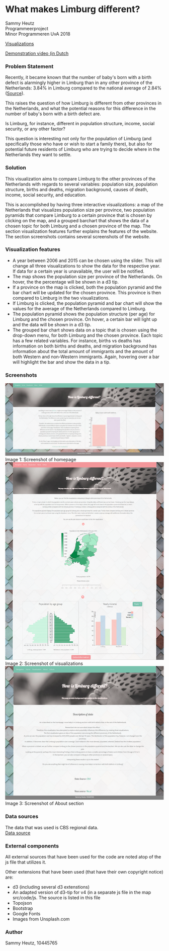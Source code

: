 # What makes Limburg different?

Sammy Heutz  
Programmeerproject  
Minor Programmeren UvA 2018  

[Visualizations](https://SammyH1994.github.io/project)

[Demonstration video (in Dutch](https://youtu.be/EGjwFnKRQTs)

### Problem Statement
Recently, it became known that the number of baby's born with a birth defect is alarmingly higher in Limburg than in any other province of the Netherlands: 3.84% in Limburg compared to the national average of 2.84% ([Source](https://www.limburger.nl/cnt/dmf20180524_00062550/alarmerend-meer-baby-s-met-afwijkingen-in-limburg)). 

This raises the question of how Limburg is different from other provinces in the Netherlands, and what the potential reasons for this difference in the number of baby's born with a birth defect are. 

Is Limburg, for instance, different in population structure, income, social security, or any other factor?

This question is interesting not only for the population of Limburg (and specifically those who have or wish to start a family there), but also for potential future residents of Limburg who are trying to decide where in the Netherlands they want to settle.

### Solution
This visualization aims to compare Limburg to the other provinces of the Netherlands with regards to several variables: population size, population structure, births and deaths, migration background, causes of death, income, social security, and education.

This is accomplished by having three interactive visualizations: a map of the Netherlands that visualizes population size per province, two population pyramids that compare Limburg to a certain province that is chosen by clicking on the map, and a grouped barchart that shows the data of a chosen topic for both Limburg and a chosen province of the map. The section visualization features further explains the features of the website. The section screenshots contains several screenshots of the website.

### Visualization features
- A year between 2006 and 2015 can be chosen using the slider. This will change all three visualizations to show the data for the respective year. If data for a certain year is unavailable, the user will be notified.
- The map shows the population size per province of the Netherlands. On hover, the the percentage will be shown in a d3 tip.
- If a province on the map is clicked, both the population pyramid and the bar chart will be updated for the chosen province. This province is then compared to Limburg in the two visualizations.
- If Limburg is clicked, the population pyramid and bar chart will show the values for the average of the Netherlands compared to Limburg.
- The population pyramid shows the population structure (per age) for Limburg and the chosen province. On hover, a certain bar will light up and the data will be shown in a d3 tip.
- The grouped bar chart shows data on a topic that is chosen using the drop-down menu, for both Limburg and the chosen province. Each topic has a few related variables. For instance, births vs deaths has information on both births and deaths, and migration background has information about the total amount of immigrants and the amount of both Western and non-Western immigrants. Again, hovering over a bar will highlight the bar and show the data in a tip.

### Screenshots
<img src="https://github.com/SammyH1994/project/blob/master/doc/screenshot2.png" />
Image 1: Screenshot of homepage

<img src="https://github.com/SammyH1994/project/blob/master/doc/screenshot1.png" />
Image 2: Screenshot of visualizations

<img src="https://github.com/SammyH1994/project/blob/master/doc/screenshot3.png" />
Image 3: Screenshot of About section

### Data sources
The data that was used is CBS regional data.  
[Data source](https://opendata.cbs.nl/statline/#/CBS/nl/dataset/70072ned/table?ts=1528142338597)

### External components
All external sources that have been used for the code are noted atop of the js file that utilizes it.

Other extensions that have been used (that have their own copyright notice) are:
- d3 (including several d3 extenstions)
- An adapted version of d3-tip for v4 (in a separate js file in the map src/code/js. The source is listed in this file
- Topojson
- Bootstrap
- Google Fonts
- Images from Unsplash.com


### Author
Sammy Heutz, 10445765
